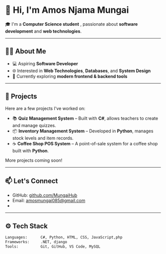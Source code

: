 # 👋 Hi, I'm Amos Njama Mungai

🎓 I'm a **Computer Science student** , passionate about **software development** and **web technologies**.

---

## 👨‍💻 About Me

- 💻 Aspiring **Software Developer**
- 🌐 Interested in **Web Technologies**, **Databases**, and **System Design**
- 🚀 Currently exploring **modern frontend & backend tools**

---

## 🔨 Projects

Here are a few projects I've worked on:

- 📚 **Quiz Management System** – Built with **C#**, allows teachers to create and manage quizzes.
- 📦 **Inventory Management System** – Developed in **Python**, manages stock levels and item records.
- ☕ **Coffee Shop POS System** – A point-of-sale system for a coffee shop built with **Python**.

More projects coming soon!

---

## 📫 Let's Connect

- GitHub: [github.com/MungaiHub](https://github.com/MungaiHub)
- Email: amosmungai085@gmail.com
- 
---

## ⚙️ Tech Stack

```txt
Languages:      C#, Python, HTML, CSS, JavaScript,php
Frameworks:     .NET, django
Tools:          Git, GitHub, VS Code, MySQL

